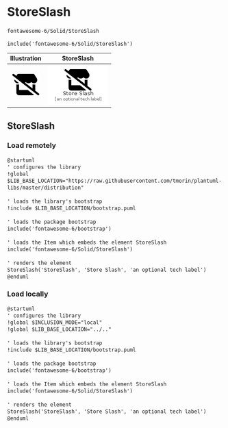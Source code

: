 # StoreSlash


```text
fontawesome-6/Solid/StoreSlash
```

```text
include('fontawesome-6/Solid/StoreSlash')
```



| Illustration | StoreSlash |
| :---: | :---: |
| ![illustration for Illustration](../../fontawesome-6/Solid/StoreSlash.png) | ![illustration for StoreSlash](../../fontawesome-6/Solid/StoreSlash.Local.png) |




## StoreSlash

### Load remotely
```plantuml
@startuml
' configures the library
!global $LIB_BASE_LOCATION="https://raw.githubusercontent.com/tmorin/plantuml-libs/master/distribution"

' loads the library's bootstrap
!include $LIB_BASE_LOCATION/bootstrap.puml

' loads the package bootstrap
include('fontawesome-6/bootstrap')

' loads the Item which embeds the element StoreSlash
include('fontawesome-6/Solid/StoreSlash')

' renders the element
StoreSlash('StoreSlash', 'Store Slash', 'an optional tech label')
@enduml
```

### Load locally
```plantuml
@startuml
' configures the library
!global $INCLUSION_MODE="local"
!global $LIB_BASE_LOCATION="../.."

' loads the library's bootstrap
!include $LIB_BASE_LOCATION/bootstrap.puml

' loads the package bootstrap
include('fontawesome-6/bootstrap')

' loads the Item which embeds the element StoreSlash
include('fontawesome-6/Solid/StoreSlash')

' renders the element
StoreSlash('StoreSlash', 'Store Slash', 'an optional tech label')
@enduml
```

